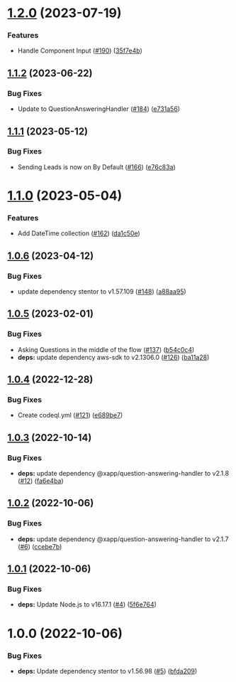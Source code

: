 # [1.2.0](https://github.com/xapp-ai/contact-capture-handler/compare/v1.1.2...v1.2.0) (2023-07-19)


### Features

* Handle Component Input ([#190](https://github.com/xapp-ai/contact-capture-handler/issues/190)) ([35f7e4b](https://github.com/xapp-ai/contact-capture-handler/commit/35f7e4bcd2532a5a4f0b5b956c425c6e0de88d4e))

## [1.1.2](https://github.com/xapp-ai/contact-capture-handler/compare/v1.1.1...v1.1.2) (2023-06-22)


### Bug Fixes

* Update to QuestionAnsweringHandler ([#184](https://github.com/xapp-ai/contact-capture-handler/issues/184)) ([e731a56](https://github.com/xapp-ai/contact-capture-handler/commit/e731a5620dd6815e7d4a09b8e684b184520731fb))

## [1.1.1](https://github.com/xapp-ai/contact-capture-handler/compare/v1.1.0...v1.1.1) (2023-05-12)


### Bug Fixes

* Sending Leads is now on By Default ([#166](https://github.com/xapp-ai/contact-capture-handler/issues/166)) ([e76c83a](https://github.com/xapp-ai/contact-capture-handler/commit/e76c83acd43a54208557de28f4ba4acd06fbd5eb))

# [1.1.0](https://github.com/xapp-ai/contact-capture-handler/compare/v1.0.6...v1.1.0) (2023-05-04)


### Features

* Add DateTime collection ([#162](https://github.com/xapp-ai/contact-capture-handler/issues/162)) ([da1c50e](https://github.com/xapp-ai/contact-capture-handler/commit/da1c50e44ddc36b11da28a57ece04e01436e051e))

## [1.0.6](https://github.com/xapp-ai/contact-capture-handler/compare/v1.0.5...v1.0.6) (2023-04-12)


### Bug Fixes

* update dependency stentor to v1.57.109 ([#148](https://github.com/xapp-ai/contact-capture-handler/issues/148)) ([a88aa95](https://github.com/xapp-ai/contact-capture-handler/commit/a88aa959fa6cf16a785cf4e8b358514a2e2a7b83))

## [1.0.5](https://github.com/xapp-ai/contact-capture-handler/compare/v1.0.4...v1.0.5) (2023-02-01)


### Bug Fixes

* Asking Questions in the middle of the flow ([#137](https://github.com/xapp-ai/contact-capture-handler/issues/137)) ([b54c0c4](https://github.com/xapp-ai/contact-capture-handler/commit/b54c0c485a146f92095a9c846018fc292c9a0d04))
* **deps:** update dependency aws-sdk to v2.1306.0 ([#126](https://github.com/xapp-ai/contact-capture-handler/issues/126)) ([ba11a28](https://github.com/xapp-ai/contact-capture-handler/commit/ba11a281bb086390f444ec5a09c34cb89dacb39f))

## [1.0.4](https://github.com/xapp-ai/contact-capture-handler/compare/v1.0.3...v1.0.4) (2022-12-28)


### Bug Fixes

* Create codeql.yml ([#121](https://github.com/xapp-ai/contact-capture-handler/issues/121)) ([e689be7](https://github.com/xapp-ai/contact-capture-handler/commit/e689be72da08bc839cfdcfde779f67882f49e236))

## [1.0.3](https://github.com/xapp-ai/contact-capture-handler/compare/v1.0.2...v1.0.3) (2022-10-14)


### Bug Fixes

* **deps:** update dependency @xapp/question-answering-handler to v2.1.8 ([#12](https://github.com/xapp-ai/contact-capture-handler/issues/12)) ([fa6e4ba](https://github.com/xapp-ai/contact-capture-handler/commit/fa6e4ba696b930d39752e34104160ba5b94498fc))

## [1.0.2](https://github.com/xapp-ai/contact-capture-handler/compare/v1.0.1...v1.0.2) (2022-10-06)


### Bug Fixes

* **deps:** update dependency @xapp/question-answering-handler to v2.1.7 ([#6](https://github.com/xapp-ai/contact-capture-handler/issues/6)) ([ccebe7b](https://github.com/xapp-ai/contact-capture-handler/commit/ccebe7b5a681f977c29b338ca087568addcf7352))

## [1.0.1](https://github.com/xapp-ai/contact-capture-handler/compare/v1.0.0...v1.0.1) (2022-10-06)


### Bug Fixes

* **deps:** Update Node.js to v16.17.1 ([#4](https://github.com/xapp-ai/contact-capture-handler/issues/4)) ([5f6e764](https://github.com/xapp-ai/contact-capture-handler/commit/5f6e7640ab66c711af02bc5aa8107468e2fab65f))

# 1.0.0 (2022-10-06)


### Bug Fixes

* **deps:** Update dependency stentor to v1.56.98 ([#5](https://github.com/xapp-ai/contact-capture-handler/issues/5)) ([bfda209](https://github.com/xapp-ai/contact-capture-handler/commit/bfda209a82730426e864c52e31e016fee5d2b2c2))
